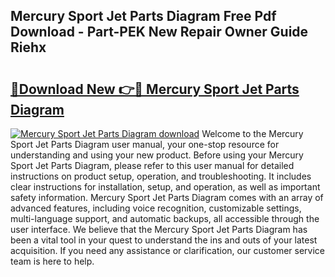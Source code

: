 ## Mercury Sport Jet Parts Diagram Free Pdf Download - Part-PEK New Repair Owner Guide Riehx

# <h2><a href="http://dflc0hc.blite.top/?on=Mercury+Sport+Jet+Parts+Diagram">🔗Download New 👉🔴 Mercury Sport Jet Parts Diagram</a></h2>

[![Mercury Sport Jet Parts Diagram download](https://i.imgur.com/lujVjoI.png)](http://dflc0hc.blite.top/?on=Mercury+Sport+Jet+Parts+Diagram)
Welcome to the Mercury Sport Jet Parts Diagram user manual, your one-stop resource for understanding and using your new product. Before using your Mercury Sport Jet Parts Diagram, please refer to this user manual for detailed instructions on product setup, operation, and troubleshooting. It includes clear instructions for installation, setup, and operation, as well as important safety information. Mercury Sport Jet Parts Diagram comes with an array of advanced features, including voice recognition, customizable settings, multi-language support, and automatic backups, all accessible through the user interface. We believe that the Mercury Sport Jet Parts Diagram has been a vital tool in your quest to understand the ins and outs of your latest acquisition. If you need any assistance or clarification, our customer service team is here to help.
